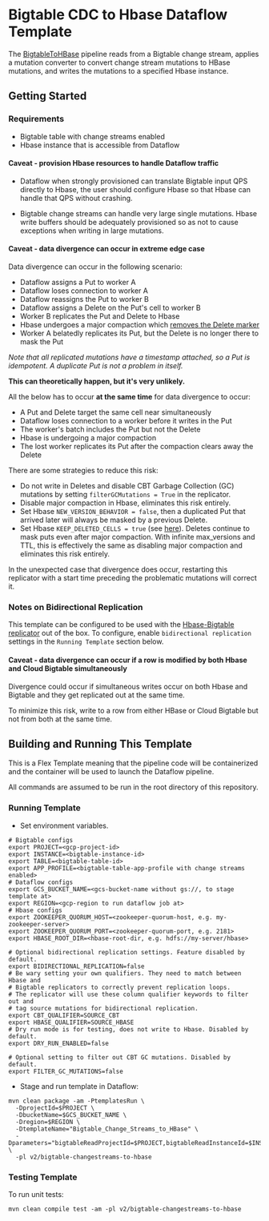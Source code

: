 # Bigtable CDC to Hbase Dataflow Template

The [BigtableToHBase](src/main/java/com/google/cloud/teleport/v2/templates/BigtableChangeStreamsToHBase.java) pipeline reads from a Bigtable change stream, applies a mutation converter to convert change stream mutations to HBase mutations, and writes the mutations to a specified Hbase instance.

## Getting Started

### Requirements
* Bigtable table with change streams enabled
* Hbase instance that is accessible from Dataflow

#### Caveat - provision Hbase resources to handle Dataflow traffic

* Dataflow when strongly provisioned can translate Bigtable input QPS directly to Hbase, the user should configure Hbase so that Hbase can handle that QPS without crashing.

* Bigtable change streams can handle very large single mutations. Hbase write buffers should be adequately provisioned so as not to cause exceptions when writing in large mutations.

#### Caveat - data divergence can occur in extreme edge case

Data divergence can occur in the following scenario:
* Dataflow assigns a Put to worker A
* Dataflow loses connection to worker A
* Dataflow reassigns the Put to worker B
* Dataflow assigns a Delete on the Put's cell to worker B
* Worker B replicates the Put and Delete to Hbase
* Hbase undergoes a major compaction which [removes the Delete marker](https://hbase.apache.org/book.html#_delete)
* Worker A belatedly replicates its Put, but the Delete is no longer there to mask the Put

_Note that all replicated mutations have a timestamp attached, so a Put is idempotent. A duplicate Put is not a problem in itself._

**This can theoretically happen, but it's very unlikely.**

All the below has to occur **at the same time** for data divergence to occur:

* A Put and Delete target the same cell near simultaneously
* Dataflow loses connection to a worker before it writes in the Put
* The worker's batch includes the Put but not the Delete
* Hbase is undergoing a major compaction
* The lost worker replicates its Put after the compaction clears away the Delete

There are some strategies to reduce this risk:
  * Do not write in Deletes and disable CBT Garbage Collection (GC) mutations by setting `filterGCMutations = True` in the replicator.
  * Disable major compaction in Hbase, eliminates this risk entirely.
  * Set Hbase `NEW_VERSION_BEHAVIOR = false`, then a duplicated Put that arrived later will always be masked by a previous Delete.
  * Set Hbase `KEEP_DELETED_CELLS = true` (see [here](https://hbase.apache.org/book.html#cf.keep.deleted)). Deletes continue to mask puts even after major compaction. With infinite max_versions and TTL, this is effectively the same as disabling major compaction and eliminates this risk entirely.

In the unexpected case that divergence does occur, restarting this replicator with a start time preceding the problematic mutations will correct it.

### Notes on Bidirectional Replication

This template can be configured to be used with the [Hbase-Bigtable replicator](https://github.com/googleapis/java-bigtable-hbase/blob/main/hbase-migration-tools/bigtable-hbase-replication/README.md) out of the box.
To configure, enable `bidirectional replication` settings in the `Running Template` section below.

#### Caveat - data divergence can occur if a row is modified by both Hbase and Cloud Bigtable simultaneously

Divergence could occur if simultaneous writes occur on both Hbase and Bigtable and they get replicated out at the same time.

To minimize this risk, write to a row from either HBase or Cloud Bigtable but not from both at the same time.

## Building and Running This Template
This is a Flex Template meaning that the pipeline code will be containerized and the container will be
used to launch the Dataflow pipeline.

All commands are assumed to be run in the root directory of this repository.

### Running Template
* Set environment variables.

```shell
# Bigtable configs
export PROJECT=<gcp-project-id>
export INSTANCE=<bigtable-instance-id>
export TABLE=<bigtable-table-id>
export APP_PROFILE=<bigtable-table-app-profile with change streams enabled>
# Dataflow configs
export GCS_BUCKET_NAME=<gcs-bucket-name without gs://, to stage template at>
export REGION=<gcp-region to run dataflow job at>
# Hbase configs
export ZOOKEEPER_QUORUM_HOST=<zookeeper-quorum-host, e.g. my-zookeeper-server>
export ZOOKEEPER_QUORUM_PORT=<zookeeper-quorum-port, e.g. 2181>
export HBASE_ROOT_DIR=<hbase-root-dir, e.g. hdfs://my-server/hbase>

# Optional bidirectional replication settings. Feature disabled by default.
export BIDIRECTIONAL_REPLICATION=false
# Be wary setting your own qualifiers. They need to match between Hbase and
# Bigtable replicators to correctly prevent replication loops.
# The replicator will use these column qualifier keywords to filter out and
# tag source mutations for bidirectional replication.
export CBT_QUALIFIER=SOURCE_CBT
export HBASE_QUALIFIER=SOURCE_HBASE
# Dry run mode is for testing, does not write to Hbase. Disabled by default.
export DRY_RUN_ENABLED=false

# Optional setting to filter out CBT GC mutations. Disabled by default.
export FILTER_GC_MUTATIONS=false
```

* Stage and run template in Dataflow:

```shell
mvn clean package -am -PtemplatesRun \
  -DprojectId=$PROJECT \
  -DbucketName=$GCS_BUCKET_NAME \
  -Dregion=$REGION \
  -DtemplateName="Bigtable_Change_Streams_to_HBase" \
  -Dparameters="bigtableReadProjectId=$PROJECT,bigtableReadInstanceId=$INSTANCE,bigtableReadTableId=$TABLE,bigtableChangeStreamAppProfile=$APP_PROFILE,hbaseZookeeperQuorumHost=$ZOOKEEPER_QUORUM_HOST,hbaseZookeeperQuorumPort=$ZOOKEEPER_QUORUM_PORT,hbaseRootDir=$HBASE_ROOT_DIR,bidirectionalReplicationEnabled=$BIDIRECTIONAL_REPLICATION,cbtQualifier=$CBT_QUALIFIER,hbaseQualifier=$HBASE_QUALIFIER,dryRunEnabled=$DRY_RUN_ENABLED,filterGCMutations=$FILTER_GC_MUTATIONS" \
  -pl v2/bigtable-changestreams-to-hbase
```
### Testing Template

To run unit tests:

```shell
mvn clean compile test -am -pl v2/bigtable-changestreams-to-hbase
```

